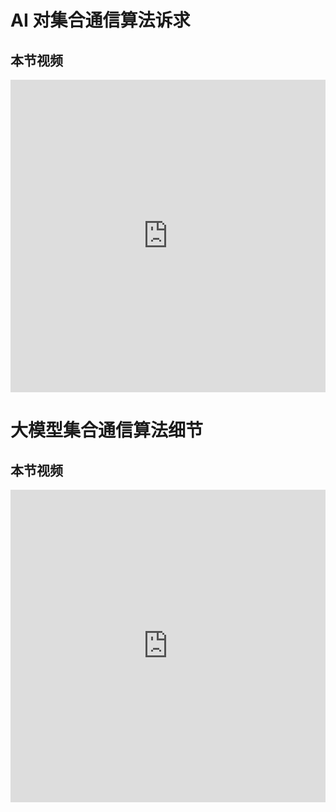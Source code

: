 <!--Copyright © ZOMI 适用于[License](https://github.com/Infrasys-AI/AIInfra)版权许可-->

# AI 对集合通信算法诉求


## 本节视频

<html>
<iframe src="https://player.bilibili.com/player.html?aid=1655658046&bvid=BV1g7421d7bN&cid=1579778455&page=1&as_wide=1&high_quality=1&danmaku=0&autoplay=0" width="100%" height="500" scrolling="no" border="0" frameborder="no" framespacing="0" allowfullscreen="true"></iframe>
</html>

# 大模型集合通信算法细节

## 本节视频

<html>
<iframe src="https://player.bilibili.com/player.html?aid=1605649181&bvid=BV1fm421G7KK&cid=1581423582&page=1&as_wide=1&high_quality=1&danmaku=0&autoplay=0" width="100%" height="500" scrolling="no" border="0" frameborder="no" framespacing="0" allowfullscreen="true"></iframe>
</html>